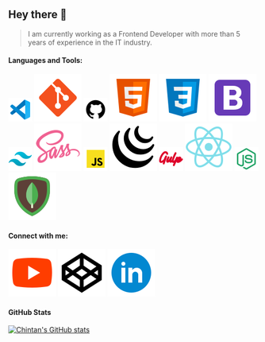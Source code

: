 ## Hey there 👋

> I am currently working as a Frontend Developer with more than 5 years of experience in the IT industry.

#### Languages and Tools:

![VisualStudioCode](https://github.com/Chintanjadav/Chintanjadav/blob/main/icons/visual-studio-code.png "VisualStudioCode")
![GIT](https://github.com/Chintanjadav/Chintanjadav/blob/main/icons/git.svg "GIT")
![GITHUB](https://github.com/Chintanjadav/Chintanjadav/blob/main/icons/github.png "GITHUB")
![HTML 5](https://github.com/Chintanjadav/Chintanjadav/blob/main/icons/html5.svg "HTML 5")
![CSS 3](https://github.com/Chintanjadav/Chintanjadav/blob/main/icons/css3.svg "CSS 3")
![Bootstrap](https://github.com/Chintanjadav/Chintanjadav/blob/main/icons/bootstrap.svg "Bootstrap")
![Tailwind CSS](https://github.com/Chintanjadav/Chintanjadav/blob/main/icons/tailwind.png "Tailwind CSS")
![SCSS](https://github.com/Chintanjadav/Chintanjadav/blob/main/icons/sass.svg "SASS")
![Javascript](https://github.com/Chintanjadav/Chintanjadav/blob/main/icons/js.png "JAVASCRIPT")
![jQuery](https://github.com/Chintanjadav/Chintanjadav/blob/main/icons/jquery.svg "jQuery")
![Gulp](https://github.com/Chintanjadav/Chintanjadav/blob/main/icons/gulp.png "gulp")
![React](https://github.com/Chintanjadav/Chintanjadav/blob/main/icons/react.svg "React")
![Node](https://github.com/Chintanjadav/Chintanjadav/blob/main/icons/node.png "Node")
![Mongodb](https://github.com/Chintanjadav/Chintanjadav/blob/main/icons/mongodb.svg "Mongodb")

#### Connect with me:

[![Youtube](https://github.com/Chintanjadav/Chintanjadav/blob/main/icons/youtube.svg "Youtube")](https://www.youtube.com/channel/UCzk-Ck1hnzEl44Y7PASfA7Q)
[![Codepen](https://github.com/Chintanjadav/Chintanjadav/blob/main/icons/codepen.svg "Codepen")](https://codepen.io/WebsCodeMedia)
[![Linkedin](https://github.com/Chintanjadav/Chintanjadav/blob/main/icons/linkedin.svg "Linkedin")](https://in.linkedin.com/in/chintan-jadav-055221136?trk=public_profile_samename-profile)

#### GitHub Stats

[![Chintan's GitHub stats](https://github-readme-stats.vercel.app/api?username=Chintanjadav)](https://github.com/anuraghazra/github-readme-stats)
